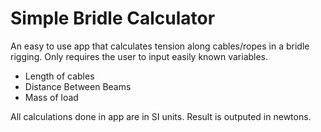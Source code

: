 # Simple Bridle Calculator

An easy to use app that calculates tension along cables/ropes in a bridle rigging. Only requires the user to input easily known variables.
* Length of cables
* Distance Between Beams
* Mass of load

All calculations done in app are in SI units. Result is outputed in newtons.
